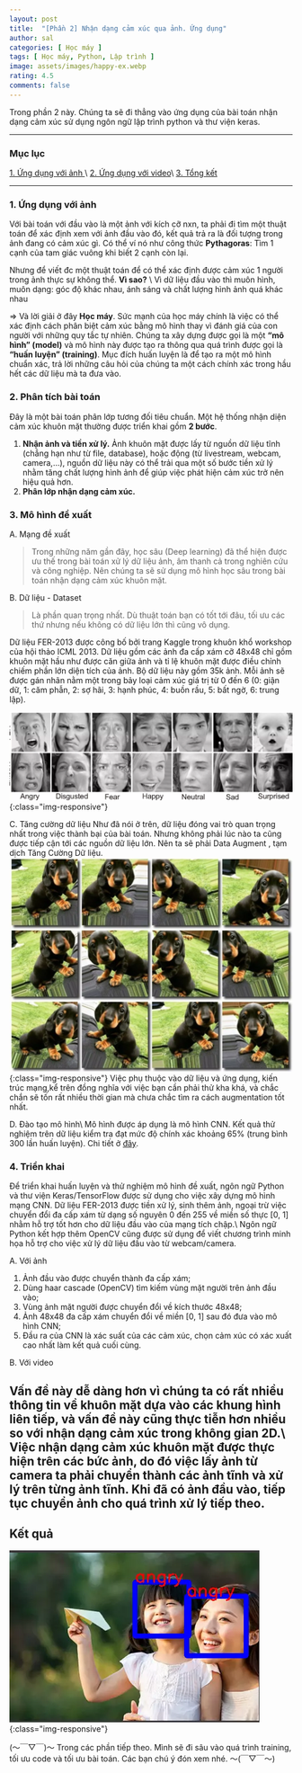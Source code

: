 ```yaml
---
layout: post
title:  "[Phần 2] Nhận dạng cảm xúc qua ảnh. Ứng dụng"
author: sal
categories: [ Học máy ]
tags: [ Học máy, Python, Lập trình ]
image: assets/images/happy-ex.webp
rating: 4.5
comments: false
---
```


<!-- > Chúng ta là những gì mà chúng ta ăn vào.  -->
Trong phần 2 này. Chúng ta sẽ đi thẳng vào ứng dụng của bài toán nhận dạng cảm xúc sử dụng ngôn ngữ lập trình python và thư viện keras.

---
### Mục lục
[1. Ứng dụng với ảnh ](#ungdunganh)\\
[2. Ứng dụng với video](#ungdungvideo)\\
[3. Tổng kết ](#tongket)

---

<a name="ungdunganh"></a>
### 1. Ứng dụng với ảnh
Với bài toán với đầu vào là một ảnh với kích cỡ nxn, ta phải đi tìm một thuật toán để xác định xem với ảnh đầu vào đó, kết quả trả ra là đối tượng trong ảnh đang có cảm xúc gì. Có thể ví nó như công thức **Pythagoras**: Tìm 1 cạnh của tam giác vuông khi biết 2 cạnh còn lại.

Nhưng để viết đc một thuật toán để có thể xác định được cảm xúc 1 người trong ảnh thực sự không thể. **Vì sao?** \\
Vì dữ liệu đầu vào thì muôn hình, muôn dạng: góc độ khác nhau, ánh sáng và chất lượng hình ảnh quá khác nhau

⇒ Và lời giải ở đây **Học máy**.
Sức mạnh của học máy chính là việc có thể xác định cách phân biệt cảm xúc bằng mô hình thay vì đánh giá của con người với những quy tắc tự nhiên. Chúng ta xây dựng được gọi là một **“mô hình” (model)** và mô hình này được tạo ra thông qua quá trình được gọi là **“huấn luyện” (training)**. Mục đích huấn luyện là để tạo ra một mô hình chuẩn xác, trả lời những câu hỏi của chúng ta một cách chính xác trong hầu hết các dữ liệu mà ta đưa vào.

<a name="phantichbaitoan"></a>
### 2. Phân tích bài toán
Đây là một bài toán phân lớp tương đối tiêu chuẩn. Một hệ thống nhận diện cảm xúc khuôn mặt thường được triển khai gồm **2 bước**.

1. **Nhận ảnh và tiền xử lý.** Ảnh khuôn mặt được lấy từ nguồn dữ liệu tĩnh (chẳng hạn như từ file, database), hoặc động (từ livestream, webcam, camera,…), nguồn dữ liệu này có thể trải qua một số bước tiền xử lý nhằm tăng chất lượng hình ảnh để giúp việc phát hiện cảm xúc trở nên hiệu quả hơn.
2. **Phân lớp nhận dạng cảm xúc.** 

<a name="mohinhdexuat"></a>
### 3. Mô hình đề xuất

A. Mạng đề xuất
>Trong những năm gần đây, học sâu (Deep learning) đã thể hiện được ưu thế trong bài toán xử lý dữ liệu ảnh, âm thanh cả trong nghiên cứu và công nghiệp. Nên chúng ta sẽ sử dụng mô hình học sâu trong bài toán nhận dạng cảm xúc khuôn mặt.

B. Dữ liệu - Dataset
>Là phần quan trọng nhất. Dù thuật toán bạn có tốt tới đâu, tối ưu các thứ nhưng nếu không có dữ liệu lớn thì cũng vô dụng.

Dữ liệu FER-2013 được công bố bởi trang Kaggle trong khuôn khổ workshop của hội thảo ICML 2013. Dữ liệu
gồm các ảnh đa cấp xám cỡ 48x48 chỉ gồm khuôn mặt hầu như được căn giữa ảnh và tỉ lệ khuôn mặt được điều chỉnh chiếm phần lớn diện tích của ảnh. Bộ dữ liệu này gồm 35k ảnh. Mỗi ảnh sẽ được gán nhãn nằm một trong bảy loại cảm xúc giá trị từ 0 đến 6 (0: giận dữ, 1: căm phẫn, 2: sợ hãi, 3: hạnh phúc, 4: buồn rầu, 5: bất ngờ, 6: trung lập).

![image](/assets/images/fer-2013.webp){:class="img-responsive"}

C. Tăng cường dữ liệu
Như đã nói ở trên, dữ liệu đóng vai trò quan trọng nhất trong việc thành bại của bài toán. Nhưng không phải lúc nào ta cũng được tiếp cận tới các nguồn dữ liệu lớn. Nên ta sẽ phải Data Augment , tạm dịch Tăng Cường Dữ liệu.
![image](/assets/images/Image-Data-Generator.webp){:class="img-responsive"}
Việc phụ thuộc vào dữ liệu và ứng dụng, kiến trúc mạng,kể trên đồng nghĩa với việc bạn cần phải thử kha khá, và chắc chắn sẽ tốn rất nhiều thời gian mà chưa chắc tìm ra cách augmentation tốt nhất.

D. Đào tạo mô hình\\
Mô hình được áp dụng là mô hình CNN. Kết quả thử nghiệm trên dữ liệu kiểm tra đạt mức độ chính xác khoảng 65% (trung bình 300 lần huấn luyện). Chi tiết ở [đây](https://github.com).
<a name="trienkhai"></a>

### 4. Triển khai
Để triển khai huấn luyện và thử nghiệm mô hình đề xuất, ngôn ngữ Python và thư viện Keras/TensorFlow được
sử dụng cho việc xây dựng mô hình mạng CNN. Dữ liệu FER-2013 được tiền xử lý, sinh thêm ảnh, ngoại trừ việc chuyển đổi đa cấp xám từ dạng số nguyên 0 đến 255 về miền số thực [0, 1] nhằm hỗ trợ tốt hơn cho dữ liệu đầu vào của mạng tích chập.\\
Ngôn ngữ Python kết hợp thêm OpenCV cũng được sử dụng để viết chương trình minh họa hỗ trợ cho việc xử
lý dữ liệu đầu vào từ webcam/camera.

A. Với ảnh
   
1. Ảnh đầu vào được chuyển thành đa cấp xám;
2. Dùng haar cascade (OpenCV) tìm kiếm vùng mặt người trên ảnh đầu vào;
3. Vùng ảnh mặt người được chuyển đổi về kích thước 48x48;
4. Ảnh 48x48 đa cấp xám chuyển đổi về miền [0, 1] sau đó đưa vào mô hình CNN;
5. Đầu ra của CNN là xác suất của các cảm xúc, chọn cảm xúc có xác xuất cao nhất làm kết quả cuối cùng.

B. Với video

Vấn đề này dễ dàng hơn vì chúng ta có rất nhiều thông tin về khuôn mặt
dựa vào các khung hình liên tiếp, và vấn đề này cũng thực tiễn hơn nhiều so
với nhận dạng cảm xúc trong không gian 2D.\\
Việc nhận dạng cảm xúc khuôn mặt được thực hiện trên các bức ảnh, do
đó việc lấy ảnh từ camera ta phải chuyển thành các ảnh tĩnh và xử lý trên
từng ảnh tĩnh. Khi đã có ảnh đầu vào, tiếp tục chuyển ảnh cho quá trình xử
lý tiếp theo.
---
## Kết quả 
![image](/assets/images/result-fail.webp){:class="img-responsive"}

(〜￣▽￣)〜 Trong các phần tiếp theo. Mình sẽ đi sâu vào quá trình training, tối ưu code và tối ưu bài toán. Các bạn chú ý đón xem nhé. 〜(￣▽￣〜)
